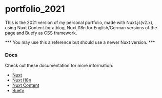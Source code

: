 # portfolio_2021

This is the 2021 version of my personal portfolio, made with Nuxt.js(v2.x), using Nuxt Content for a blog, Nuxt I18n for English/German versions of the page and Buefy as CSS framework. 

*** You may use this a reference but should use a newer Nuxt version. *** 

### Docs
Check out these documentation for more information:
- [Nuxt](https://nuxtjs.org/docs/2.x/get-started/installation)
- [Nuxt I18n](https://i18n.nuxtjs.org/)
- [Nuxt Content](https://content.nuxtjs.org/themes/docs/)
- [Buefy](https://buefy.org/documentation/)
